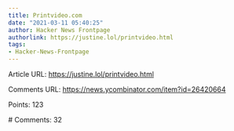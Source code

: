 ```yaml
---
title: Printvideo.com
date: "2021-03-11 05:40:25"
author: Hacker News Frontpage
authorlink: https://justine.lol/printvideo.html
tags:
- Hacker-News-Frontpage
---
```


<p>Article URL: <a href="https://justine.lol/printvideo.html">https://justine.lol/printvideo.html</a></p>
<p>Comments URL: <a href="https://news.ycombinator.com/item?id=26420664">https://news.ycombinator.com/item?id=26420664</a></p>
<p>Points: 123</p>
<p># Comments: 32</p>
